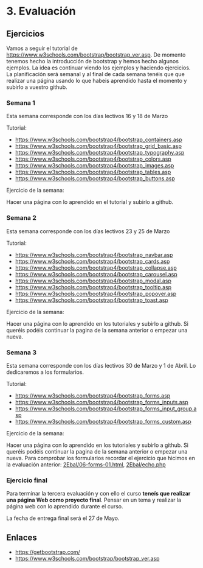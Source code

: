 # 3. Evaluación

## Ejercicios

Vamos a seguir el tutorial de https://www.w3schools.com/bootstrap/bootstrap_ver.asp. De momento tenemos hecho la introducción de bootstrap y hemos hecho algunos ejemplos. La idea es continuar viendo los ejemplos y haciendo ejercicios. La planificación será semanal y al final de cada semana tenéis que que realizar una página usando lo que habeis aprendido hasta el momento y subirlo a vuestro github.


### Semana 1

Esta semana corresponde con los días lectivos 16 y 18 de Marzo

Tutorial:

- https://www.w3schools.com/bootstrap4/bootstrap_containers.asp
- https://www.w3schools.com/bootstrap4/bootstrap_grid_basic.asp
- https://www.w3schools.com/bootstrap4/bootstrap_typography.asp
- https://www.w3schools.com/bootstrap4/bootstrap_colors.asp
- https://www.w3schools.com/bootstrap4/bootstrap_images.asp
- https://www.w3schools.com/bootstrap4/bootstrap_tables.asp
- https://www.w3schools.com/bootstrap4/bootstrap_buttons.asp

Ejercicio de la semana:

Hacer una página con lo aprendido en el tutorial y subirlo a github.

### Semana 2

Esta semana corresponde con los días lectivos 23 y 25 de Marzo

Tutorial:

- https://www.w3schools.com/bootstrap4/bootstrap_navbar.asp
- https://www.w3schools.com/bootstrap4/bootstrap_cards.asp
- https://www.w3schools.com/bootstrap4/bootstrap_collapse.asp
- https://www.w3schools.com/bootstrap4/bootstrap_carousel.asp
- https://www.w3schools.com/bootstrap4/bootstrap_modal.asp
- https://www.w3schools.com/bootstrap4/bootstrap_tooltip.asp
- https://www.w3schools.com/bootstrap4/bootstrap_popover.asp
- https://www.w3schools.com/bootstrap4/bootstrap_toast.asp

Ejercicio de la semana:

Hacer una página con lo aprendido en los tutoriales y subirlo a github. Si queréis podéis continuar la pagina de la semana anterior o empezar una nueva.


### Semana 3

Esta semana corresponde con los días lectivos 30 de Marzo y 1 de Abril. Lo dedicaremos a los formularios.

Tutorial:

- https://www.w3schools.com/bootstrap4/bootstrap_forms.asp
- https://www.w3schools.com/bootstrap4/bootstrap_forms_inputs.asp
- https://www.w3schools.com/bootstrap4/bootstrap_forms_input_group.asp
- https://www.w3schools.com/bootstrap4/bootstrap_forms_custom.asp

Ejercicio de la semana:

Hacer una página con lo aprendido en los tutoriales y subirlo a github. Si queréis podéis continuar la pagina de la semana anterior o empezar una nueva. Para comprobar los formularios recordar el ejercicio que hicimos en la evaluación anterior: [2Ebal/06-forms-01.html](https://github.com/zmwebdev/unieibar-asir1-web/blob/master/2Ebal/06-forms-01.html), [2Ebal/echo.php](https://github.com/zmwebdev/unieibar-asir1-web/blob/master/2Ebal/echo.php)

### Ejercicio final

Para terminar la tercera evaluación y con ello el curso **teneís que realizar una página Web como proyecto final**. Pensar en un tema y realizar la página web con lo aprendido durante el curso.

La fecha de entrega final será el 27 de Mayo.

## Enlaces

- https://getbootstrap.com/
- https://www.w3schools.com/bootstrap/bootstrap_ver.asp
